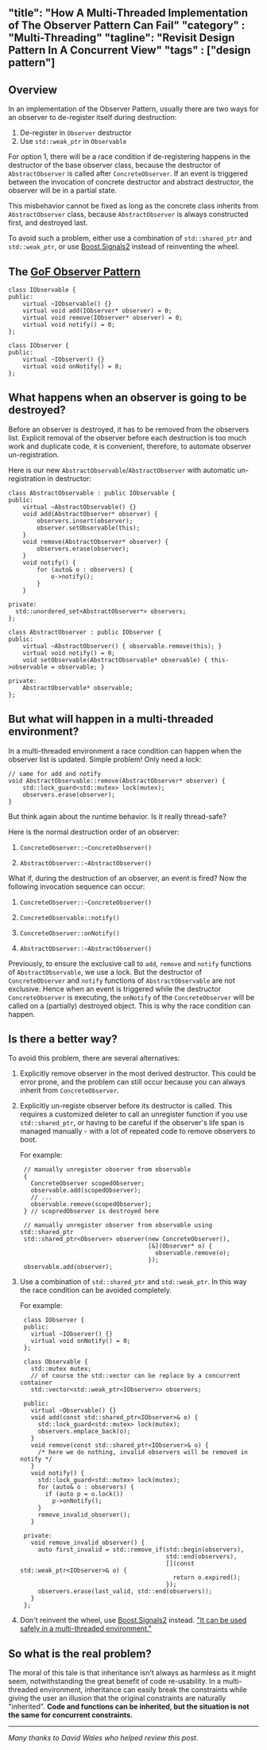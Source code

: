 "title": "How A Multi-Threaded Implementation of The Observer Pattern Can Fail"
"category" : "Multi-Threading"
"tagline": "Revisit Design Pattern In A Concurrent View"
"tags" : ["design pattern"]
---

## Overview

In an implementation of the Observer Pattern, usually there are two ways for an
 observer to de-register itself during destruction:

1. De-register in `Observer` destructor
2. Use `std::weak_ptr` in `Observable`

For option 1, there will be a race condition if de-registering happens in the
 destructor of the base observer class, because the destructor of
 `AbstractObserver` is called after `ConcreteObserver`. If an event is triggered
 between the invocation of concrete destructor and abstract destructor, the
 observer will be in a partial state.

This misbehavior cannot be fixed as long as the concrete class inherits from
 `AbstractObserver` class, because `AbstractObserver` is always constructed
 first, and destroyed last.

To avoid such a problem, either use a combination of `std::shared_ptr` and
 `std::weak_ptr`, or use [Boost.Signals2] instead of reinventing the wheel.

## The [GoF Observer Pattern]

```
class IObservable {
public:
	virtual ~IObservable() {}
	virtual void add(IObserver* observer) = 0;
	virtual void remove(IObserver* observer) = 0;
	virtual void notify() = 0;
};

class IObserver {
public:
	virtual ~IObserver() {}
	virtual void onNotify() = 0;
};
```

## What happens when an observer is going to be destroyed?

Before an observer is destroyed, it has to be removed from the observers list.
 Explicit removal of the observer before each destruction is too much work
 and duplicate code, it is convenient, therefore, to automate observer
 un-registration.

Here is our new `AbstractObservable`/`AbstractObserver` with automatic
 un-registration in destructor:

```
class AbstractObservable : public IObservable {
public:
	virtual ~AbstractObservable() {}
	void add(AbstractObserver* observer) {
		observers.insert(observer);
		observer.setObservable(this);
	}
	void remove(AbstractObserver* observer) {
		observers.erase(observer);
	}
	void notify() {
		for (auto& o : observers) {
			o->notify();
		}
	}

private:
  std::unordered_set<AbstractObserver*> observers;
};

class AbstractObserver : public IObserver {
public:
	virtual ~AbstractObserver() { observable.remove(this); }
	virtual void notify() = 0;
	void setObservable(AbstractObservable* observable) { this->observable = observable; }

private:
	AbstractObservable* observable;
};
```

## But what will happen in a multi-threaded environment?

In a multi-threaded environment a race condition can happen when the
 observer list is updated. Simple problem! Only need a lock:

```
// same for add and notify
void AbstractObservable::remove(AbstractObserver* observer) {
	std::lock_guard<std::mutex> lock(mutex);
	observers.erase(observer);
}
```

But think again about the runtime behavior. Is it really thread-safe?

Here is the normal destruction order of an observer:

1. `ConcreteObserver::~ConcreteObserver()`

2. `AbstractObserver::~AbstractObserver()`

What if, during the destruction of an observer, an event is fired?
 Now the following invocation sequence can occur:

1. `ConcreteObserver::~ConcreteObserver()`

2. `ConcreteObservable::notify()`

3. `ConcreteObserver::onNotify()`

4. `AbstractObserver::~AbstractObserver()`

Previously, to ensure the exclusive call to `add`, `remove` and `notify` functions
 of `AbstractObservable`, we use a lock. But the destructor of `ConcreteObserver`
 and `notify` functions of `AbstractObservable` are not exclusive. Hence when
 an event is triggered while the destructor `ConcreteObserver` is executing, the
 `onNotify` of the `ConcreteObserver` will be called on a (partially) destroyed
 object. This is why the race condition can happen.

## Is there a better way?

To avoid this problem, there are several alternatives:

1. Explicitly remove observer in the most derived destructor. This could be error
 prone, and the problem can still occur because you can always inherit from
 `ConcreteObserver`.

2. Explicitly un-registe observer before its destructor is called. This requires
 a customized deleter to call an unregister function if you use `std::shared_ptr`,
 or having to be careful if the observer's life span is managed manually - with a
 lot of repeated code to remove observers to boot.

    For example:

        // manually unregister observer from observable
        {
          ConcreteObserver scopedObserver;
          observable.add(scopedObserver);
          // ...
          observable.remove(scopedObserver);
        } // scopredObserver is destroyed here

        // manually unregister observer from observable using std::shared_ptr
        std::shared_ptr<Observer> observer(new ConcreteObserver(),
                                           [&](Observer* o) {
                                             observable.remove(o);
                                           });
        observable.add(observer);

3. Use a combination of `std::shared_ptr` and `std::weak_ptr`. In this way the
 race condition can be avoided completely.

    For example:

        class IObserver {
        public:
          virtual ~IObserver() {}
          virtual void onNotify() = 0;
        };

        class Observable {
          std::mutex mutex;
          // of course the std::vector can be replace by a concurrent container
          std::vector<std::weak_ptr<IObserver>> observers;  

        public:
          virtual ~Observable() {}
          void add(const std::shared_ptr<IObserver>& o) {
            std::lock_guard<std::mutex> lock(mutex);
            observers.emplace_back(o);
          }
          void remove(const std::shared_ptr<IObserver>& o) {
            /* here we do nothing, invalid observers will be removed in notify */
          }
          void notify() {
            std::lock_guard<std::mutex> lock(mutex);
            for (auto& o : observers) {
              if (auto p = o.lock())
                p->onNotify();
            }
            remove_invalid_observer();
          }

        private:
          void remove_invalid_observer() {
            auto first_invalid = std::remove_if(std::begin(observers),
                                                std::end(observers),
                                                [](const std::weak_ptr<IObserver>& o) {
                                                  return o.expired();
                                                });
            observers.erase(last_valid, std::end(observers));
          }
        };

4. Don't reinvent the wheel, use [Boost.Signals2] instead.
 ["It can be used safely in a multi-threaded environment."]

## So what is the real problem?

The moral of this tale is that inheritance isn't always as harmless as it might
 seem, notwithstanding the great benefit of code re-usability. In a
 multi-threaded environment, inheritance can easily break the constraints while
 giving the user an illusion that the original constraints are naturally
 "inherited". **Code and functions can be inherited, but the situation is not
 the same for concurrent constraints.**

 ---

 _Many thanks to David Wales who helped review this post._

[GoF Observer Pattern]: http://en.wikipedia.org/wiki/Observer_pattern
[Boost.Signals2]:http://www.boost.org/doc/libs/1_57_0/doc/html/signals2.html
["It can be used safely in a multi-threaded environment."]:http://www.boost.org/doc/libs/1_57_0/doc/html/signals2/thread-safety.html#idp430084640
